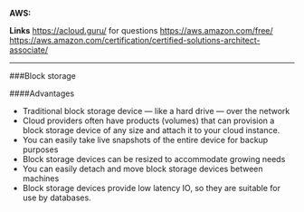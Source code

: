 **AWS:**

**Links**
https://acloud.guru/ for questions
https://aws.amazon.com/free/
https://aws.amazon.com/certification/certified-solutions-architect-associate/

---
###Block storage

####Advantages

+ Traditional block storage device — like a hard drive — over the network
+ Cloud providers often have products (volumes) that can provision a block storage device of any size and attach it to your cloud instance.
+ You can easily take live snapshots of the entire device for backup purposes
+ Block storage devices can be resized to accommodate growing needs
+ You can easily detach and move block storage devices between machines
+ Block storage devices provide low latency IO, so they are suitable for use by databases.
